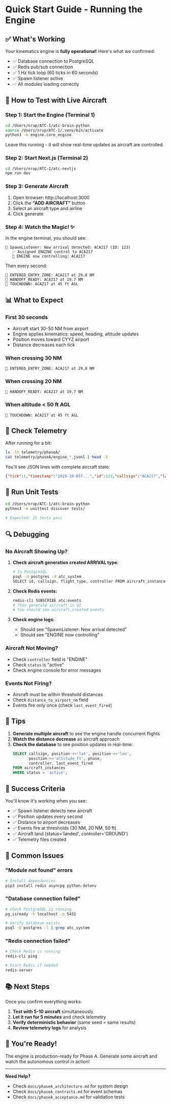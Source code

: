 # Quick Start Guide - Running the Engine

## ✅ What's Working

Your kinematics engine is **fully operational**! Here's what we confirmed:

- ✅ Database connection to PostgreSQL
- ✅ Redis pub/sub connection
- ✅ 1 Hz tick loop (60 ticks in 60 seconds)
- ✅ Spawn listener active
- ✅ All modules loading correctly

## 🚀 How to Test with Live Aircraft

### Step 1: Start the Engine (Terminal 1)

```bash
cd /Users/nrup/ATC-1/atc-brain-python
source /Users/nrup/ATC-1/.venv/bin/activate
python3 -m engine.core_engine
```

Leave this running - it will show real-time updates as aircraft are controlled.

### Step 2: Start Next.js (Terminal 2)

```bash
cd /Users/nrup/ATC-1/atc-nextjs
npm run dev
```

### Step 3: Generate Aircraft

1. Open browser: http://localhost:3000
2. Click the **"ADD AIRCRAFT"** button
3. Select an aircraft type and airline
4. Click generate

### Step 4: Watch the Magic! ✨

In the engine terminal, you should see:

```
🛬 SpawnListener: New arrival detected: ACA217 (ID: 123)
   ✅ Assigned ENGINE control to ACA217
   🎯 ENGINE now controlling: ACA217
```

Then every second:

```
📍 ENTERED_ENTRY_ZONE: ACA217 at 29.8 NM
🤝 HANDOFF_READY: ACA217 at 19.7 NM
🛬 TOUCHDOWN: ACA217 at 45 ft AGL
```

## 📊 What to Expect

### First 30 seconds
- Aircraft start 30-50 NM from airport
- Engine applies kinematics: speed, heading, altitude updates
- Position moves toward CYYZ airport
- Distance decreases each tick

### When crossing 30 NM
```
📍 ENTERED_ENTRY_ZONE: ACA217 at 29.8 NM
```

### When crossing 20 NM
```
🤝 HANDOFF_READY: ACA217 at 19.7 NM
```

### When altitude < 50 ft AGL
```
🛬 TOUCHDOWN: ACA217 at 45 ft AGL
```

## 📁 Check Telemetry

After running for a bit:

```bash
ls -lh telemetry/phaseA/
cat telemetry/phaseA/engine_*.jsonl | head -5
```

You'll see JSON lines with complete aircraft state:

```json
{"tick":1,"timestamp":"2025-10-05T...","id":123,"callsign":"ACA217","lat":43.85,"lon":-79.80,"altitude_ft":17950,"speed_kts":279,"heading":230,"vertical_speed_fpm":-500,"distance_to_airport_nm":42.1,"controller":"ENGINE","phase":"DESCENT"}
```

## 🧪 Run Unit Tests

```bash
cd /Users/nrup/ATC-1/atc-brain-python
python3 -m unittest discover tests/

# Expected: 25 tests pass
```

## 🔍 Debugging

### No Aircraft Showing Up?

1. **Check aircraft generation created ARRIVAL type:**
   ```bash
   # In PostgreSQL
   psql -U postgres -d atc_system
   SELECT id, callsign, flight_type, controller FROM aircraft_instances;
   ```

2. **Check Redis events:**
   ```bash
   redis-cli SUBSCRIBE atc:events
   # Then generate aircraft in UI
   # You should see aircraft.created events
   ```

3. **Check engine logs:**
   - Should see "SpawnListener: New arrival detected"
   - Should see "ENGINE now controlling"

### Aircraft Not Moving?

- Check `controller` field is "ENGINE"
- Check `status` is "active"
- Check engine console for error messages

### Events Not Firing?

- Aircraft must be within threshold distances
- Check `distance_to_airport_nm` field
- Events fire only once (check `last_event_fired`)

## 📝 Tips

1. **Generate multiple aircraft** to see the engine handle concurrent flights
2. **Watch the distance decrease** as aircraft approach
3. **Check the database** to see position updates in real-time:
   ```sql
   SELECT callsign, position->>'lat', position->>'lon', 
          position->>'altitude_ft', phase, 
          controller, last_event_fired 
   FROM aircraft_instances 
   WHERE status = 'active';
   ```

## 🎯 Success Criteria

You'll know it's working when you see:

- ✅ Spawn listener detects new aircraft
- ✅ Position updates every second
- ✅ Distance to airport decreases
- ✅ Events fire at thresholds (30 NM, 20 NM, 50 ft)
- ✅ Aircraft land (status='landed', controller='GROUND')
- ✅ Telemetry files created

## 🐛 Common Issues

### "Module not found" errors
```bash
# Install dependencies
pip3 install redis asyncpg python-dotenv
```

### "Database connection failed"
```bash
# Check PostgreSQL is running
pg_isready -h localhost -p 5432

# Verify database exists
psql -U postgres -l | grep atc_system
```

### "Redis connection failed"
```bash
# Check Redis is running
redis-cli ping

# Start Redis if needed
redis-server
```

## 📚 Next Steps

Once you confirm everything works:

1. **Test with 5-10 aircraft** simultaneously
2. **Let it run for 5 minutes** and check telemetry
3. **Verify deterministic behavior** (same seed = same results)
4. **Review telemetry logs** for analysis

## 🎉 You're Ready!

The engine is production-ready for Phase A. Generate some aircraft and watch the autonomous control in action!

---

**Need Help?**
- Check `docs/phaseA_architecture.md` for system design
- Check `docs/phaseA_contracts.md` for event schemas
- Check `docs/phaseA_acceptance.md` for validation tests

